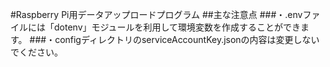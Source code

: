 #Raspberry Pi用データアップロードプログラム
##主な注意点
###・.envファイルには「dotenv」モジュールを利用して環境変数を作成することができます。
###・configディレクトリのserviceAccountKey.jsonの内容は変更しないでください。